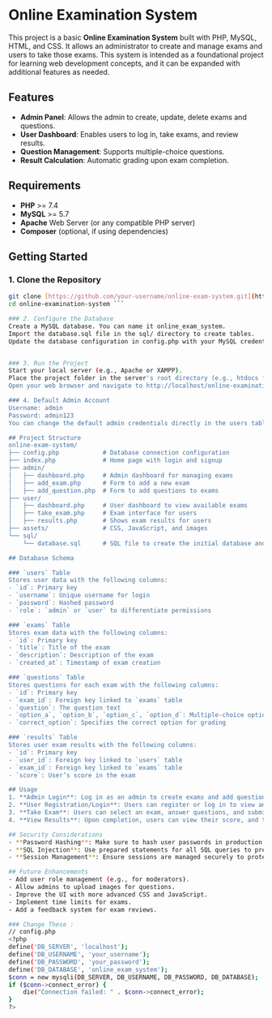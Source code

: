 # Online Examination System

This project is a basic **Online Examination System** built with PHP, MySQL, HTML, and CSS. It allows an administrator to create and manage exams and users to take those exams. This system is intended as a foundational project for learning web development concepts, and it can be expanded with additional features as needed.

## Features
- **Admin Panel**: Allows the admin to create, update, delete exams and questions.
- **User Dashboard**: Enables users to log in, take exams, and review results.
- **Question Management**: Supports multiple-choice questions.
- **Result Calculation**: Automatic grading upon exam completion.

## Requirements
- **PHP** >= 7.4
- **MySQL** >= 5.7
- **Apache** Web Server (or any compatible PHP server)
- **Composer** (optional, if using dependencies)

## Getting Started

### 1. Clone the Repository
```bash
git clone [https://github.com/your-username/online-exam-system.git](https://github.com/Chowdhurynaseeh/online-examination-system)
cd online-examination-system ```

### 2. Configure the Database
Create a MySQL database. You can name it online_exam_system.
Import the database.sql file in the sql/ directory to create tables.
Update the database configuration in config.php with your MySQL credentials.


### 3. Run the Project
Start your local server (e.g., Apache or XAMPP).
Place the project folder in the server's root directory (e.g., htdocs for XAMPP).
Open your web browser and navigate to http://localhost/online-examination-system.

### 4. Default Admin Account
Username: admin
Password: admin123
You can change the default admin credentials directly in the users table in the database.

## Project Structure
online-exam-system/
├── config.php            # Database connection configuration
├── index.php             # Home page with login and signup
├── admin/
│   ├── dashboard.php     # Admin dashboard for managing exams
│   ├── add_exam.php      # Form to add a new exam
│   ├── add_question.php  # Form to add questions to exams
├── user/
│   ├── dashboard.php     # User dashboard to view available exams
│   ├── take_exam.php     # Exam interface for users
│   ├── results.php       # Shows exam results for users
├── assets/               # CSS, JavaScript, and images
└── sql/
    └── database.sql      # SQL file to create the initial database and tables

## Database Schema

### `users` Table
Stores user data with the following columns:
- `id`: Primary key
- `username`: Unique username for login
- `password`: Hashed password
- `role`: `admin` or `user` to differentiate permissions

### `exams` Table
Stores exam data with the following columns:
- `id`: Primary key
- `title`: Title of the exam
- `description`: Description of the exam
- `created_at`: Timestamp of exam creation

### `questions` Table
Stores questions for each exam with the following columns:
- `id`: Primary key
- `exam_id`: Foreign key linked to `exams` table
- `question`: The question text
- `option_a`, `option_b`, `option_c`, `option_d`: Multiple-choice options
- `correct_option`: Specifies the correct option for grading

### `results` Table
Stores user exam results with the following columns:
- `id`: Primary key
- `user_id`: Foreign key linked to `users` table
- `exam_id`: Foreign key linked to `exams` table
- `score`: User’s score in the exam

## Usage
1. **Admin Login**: Log in as an admin to create exams and add questions.
2. **User Registration/Login**: Users can register or log in to view and take exams.
3. **Take Exam**: Users can select an exam, answer questions, and submit.
4. **View Results**: Upon completion, users can view their score, and the admin can view all users' scores.

## Security Considerations
- **Password Hashing**: Make sure to hash user passwords in production (use `password_hash()` in PHP).
- **SQL Injection**: Use prepared statements for all SQL queries to prevent SQL injection.
- **Session Management**: Ensure sessions are managed securely to protect user data.

## Future Enhancements
- Add user role management (e.g., for moderators).
- Allow admins to upload images for questions.
- Improve the UI with more advanced CSS and JavaScript.
- Implement time limits for exams.
- Add a feedback system for exam reviews.

### Change These : 
// config.php
<?php
define('DB_SERVER', 'localhost');
define('DB_USERNAME', 'your_username');
define('DB_PASSWORD', 'your_password');
define('DB_DATABASE', 'online_exam_system');
$conn = new mysqli(DB_SERVER, DB_USERNAME, DB_PASSWORD, DB_DATABASE);
if ($conn->connect_error) {
    die("Connection failed: " . $conn->connect_error);
}
?>
